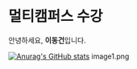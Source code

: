 # 멀티캠퍼스 수강
안녕하세요, **이동건**입니다.

[![Anurag's GitHub stats](https://github-readme-stats.vercel.app/api?username=Lee-Dong-GHUN&count_private=true&show_icons=true&bg_color=DEG&theme=dracula)](https://github.com/anuraghazra/github-readme-stats)
image1.png